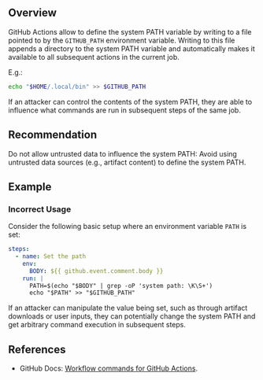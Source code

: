 ## Overview

GitHub Actions allow to define the system PATH variable by writing to a file pointed to by the `GITHUB_PATH` environment variable. Writing to this file appends a directory to the system PATH variable and automatically makes it available to all subsequent actions in the current job.

E.g.:

```bash
echo "$HOME/.local/bin" >> $GITHUB_PATH
```

If an attacker can control the contents of the system PATH, they are able to influence what commands are run in subsequent steps of the same job.

## Recommendation

Do not allow untrusted data to influence the system PATH: Avoid using untrusted data sources (e.g., artifact content) to define the system PATH.

## Example

### Incorrect Usage

Consider the following basic setup where an environment variable `PATH` is set:

```yaml
steps:
  - name: Set the path
    env:
      BODY: ${{ github.event.comment.body }}
    run: |
      PATH=$(echo "$BODY" | grep -oP 'system path: \K\S+')
      echo "$PATH" >> "$GITHUB_PATH"
```

If an attacker can manipulate the value being set, such as through artifact downloads or user inputs, they can potentially change the system PATH and get arbitrary command execution in subsequent steps.

## References

- GitHub Docs: [Workflow commands for GitHub Actions](https://docs.github.com/en/actions/writing-workflows/choosing-what-your-workflow-does/workflow-commands-for-github-actions).
